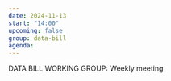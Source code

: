 ```yaml
---
date: 2024-11-13
start: "14:00"
upcoming: false
group: data-bill
agenda: 
--- 
```

DATA BILL WORKING GROUP: Weekly meeting